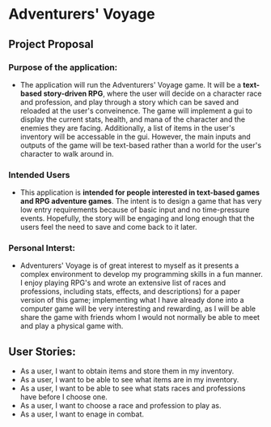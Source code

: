 # Adventurers' Voyage

## Project Proposal
### Purpose of the application:
- The application will run the Adventurers' Voyage game. It will be a **text-based story-driven RPG**, where the user will decide on a character race and profession, and play through a story which can be saved and reloaded at the user's conveinence. The game will implement a gui to display the current stats, health, and mana of the character and the enemies they are facing. Additionally, a list of items in the user's inventory will be accessable in the gui. However, the main inputs and outputs of the game will be text-based rather than a world for the user's character to walk around in.
### Intended Users
- This application is **intended for people interested in text-based games and RPG adventure games**. The intent is to design a game that has very low entry requirements because of basic input and no time-pressure events. Hopefully, the story will be engaging and long enough that the users feel the need to save and come back to it later.
### Personal Interst:
- Adventurers' Voyage is of great interest to myself as it presents a complex environment to develop my programming skills in a fun manner. I enjoy playing RPG's and wrote an extensive list of races and professions, including stats, effects, and descriptions) for a paper version of this game; implementing what I have already done into a computer game will be very interesting and rewarding, as I will be able share the game with friends whom I would not normally be able to meet and play a physical game with.

## User Stories:
- As a user, I want to obtain items and store them in my inventory.
- As a user, I want to be able to see what items are in my inventory.
- As a user, I want to be able to see what stats races and professions have before I choose one.
- As a user, I want to choose a race and profession to play as.
- As a user, I want to enage in combat.
